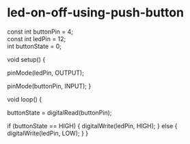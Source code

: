 # led-on-off-using-push-button
const int buttonPin = 4;     
const int ledPin =  12;      
int buttonState = 0;        

void setup() {
 
  pinMode(ledPin, OUTPUT);
  
  pinMode(buttonPin, INPUT);
}

void loop() {
  
  buttonState = digitalRead(buttonPin);

  if (buttonState == HIGH) {
    digitalWrite(ledPin, HIGH);
  } else {
    digitalWrite(ledPin, LOW);
  }
}
